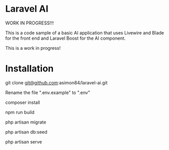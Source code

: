 Laravel AI
========

WORK IN PROGRESS!!!

This is a code sample of a basic AI application that uses Livewire and Blade for the front end and Laravel Boost for the AI component.

This is a work in progress!

Installation
============

git clone git@github.com:asimon84/laravel-ai.git

Rename the file ".env.example" to ".env" 

composer install

npm run build

php artisan migrate

php artisan db:seed

php artisan serve

